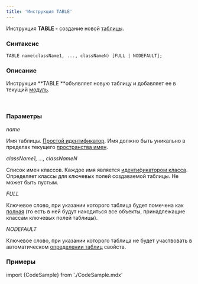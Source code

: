 ```yaml
---
title: 'Инструкция TABLE'
---
```


Инструкция **TABLE -** создание новой [таблицы](Tables.md).

### Синтаксис

    TABLE name(className1, ..., classNameN) [FULL | NODEFAULT];

### Описание

Инструкция **TABLE **объявляет новую таблицу и добавляет ее в текущий [модуль](Modules.md). 

 

### Параметры

*name*

Имя таблицы. [Простой идентификатор](IDs.md#id-broken). Имя должно быть уникально в пределах текущего [пространства имен](Naming.md#namespace).

*className1, ..., classNameN*

Список имен классов. Каждое имя является [идентификатором класса](IDs.md#classname-broken). Определяет классы для ключевых полей создаваемой таблицы. Не может быть пустым.

*FULL*

Ключевое слово, при указании которого таблица будет помечена как [полная](Tables.md#full) (то есть в ней будут находиться все объекты, принадлежащие классам ключевых полей таблицы).  

*NODEFAULT*

Ключевое слово, при указании которого таблица не будет участвовать в автоматическом [определении таблиц](Tables.md#property-broken) свойств.

### Примеры


import {CodeSample} from './CodeSample.mdx'

<CodeSample url="https://ru-documentation.lsfusion.org/sample?file=InstructionSample&block=table"/>

  
